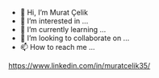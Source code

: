 - 👋 Hi, I’m Murat Çelik
- 👀 I’m interested in ...
- 🌱 I’m currently learning ...
- 💞️ I’m looking to collaborate on ...
- 📫 How to reach me ...



https://www.linkedin.com/in/muratcelik35/
